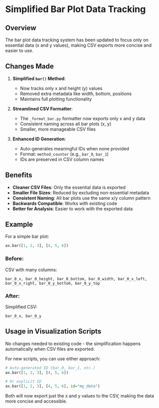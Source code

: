 # Simplified Bar Plot Data Tracking

## Overview

The bar plot data tracking system has been updated to focus only on essential data (x and y values), making CSV exports more concise and easier to use.

## Changes Made

1. **Simplified `bar()` Method**:
   - Now tracks only x and height (y) values
   - Removed extra metadata like width, bottom, positions
   - Maintains full plotting functionality

2. **Streamlined CSV Formatter**:
   - The `_format_bar.py` formatter now exports only x and y data
   - Consistent naming across all bar plots (x, y)
   - Smaller, more manageable CSV files

3. **Enhanced ID Generation**:
   - Auto-generates meaningful IDs when none provided
   - Format: `method_counter` (e.g., `bar_0`, `bar_1`)
   - IDs are preserved in CSV column names

## Benefits

- **Cleaner CSV Files**: Only the essential data is exported
- **Smaller File Sizes**: Reduced by excluding non-essential metadata
- **Consistent Naming**: All bar plots use the same x/y column pattern
- **Backwards Compatible**: Works with existing code
- **Better for Analysis**: Easier to work with the exported data

## Example

For a simple bar plot:
```python
ax.bar([1, 2, 3], [4, 5, 6])
```

### Before:
CSV with many columns:
```
bar_0_x, bar_0_height, bar_0_bottom, bar_0_width, bar_0_x_left, bar_0_x_right, bar_0_y_bottom, bar_0_y_top
```

### After:
Simplified CSV:
```
bar_0_x, bar_0_y
```

## Usage in Visualization Scripts

No changes needed to existing code - the simplification happens automatically when CSV files are exported.

For new scripts, you can use either approach:
```python
# Auto-generated ID (bar_0, bar_1, etc.)
ax.bar([1, 2, 3], [4, 5, 6])

# Or explicit ID
ax.bar([1, 2, 3], [4, 5, 6], id="my_data")
```

Both will now export just the x and y values to the CSV, making the data more concise and accessible.